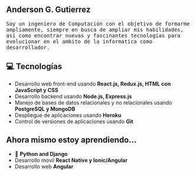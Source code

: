 <h2> Anderson G. Gutierrez</h2>

<samp>Soy un ingeniero de Computación con el objetivo de formarme ampliamente, siempre en busca de ampliar mis habilidades, así como encontrar nuevas y fascinantes tecnologías para evolucionar en el ambito de la informatica como desarrollador.</samp>

## 💻 Tecnologías

- Desarrollo web front-end usando **React.js, Redux.js, HTML con JavaScript y CSS**
- Desarrollo backend usando **Node.js, Express.js**
- Manejo de bases de datos relacionales y no relacionales usando **PostgreSQL y MongoDB**
- Despliegue de aplicaciones usando **Heroku**
- Control de versiones de aplicaciones usando **Git**

## Ahora mismo estoy aprendiendo...

- :snake: **Python and Django**
- Desarrollo movil **React Native y Ionic/Angular**
- Desarrollo web **Angular**

